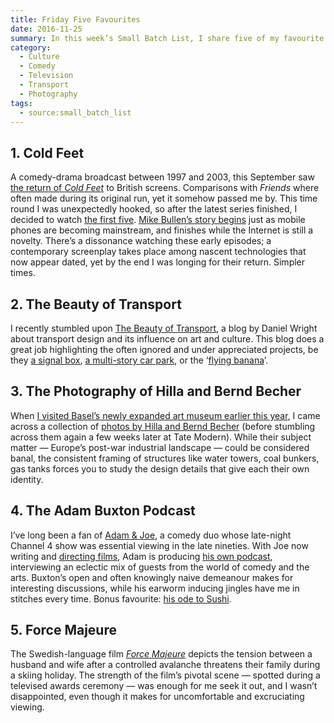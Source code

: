 ```yaml
---
title: Friday Five Favourites
date: 2016-11-25
summary: In this week’s Small Batch List, I share five of my favourite things.
category:
  - Culture
  - Comedy
  - Television
  - Transport
  - Photography
tags:
  - source:small_batch_list
---
```

## 1. Cold Feet

A comedy-drama broadcast between 1997 and 2003, this September saw [the return of <cite>Cold Feet</cite>][1] to British screens. Comparisons with <cite>Friends</cite> where often made during its original run, yet it somehow passed me by. This time round I was unexpectedly hooked, so after the latest series finished, I decided to watch [the first five][2]. [Mike Bullen’s story begins][3] just as mobile phones are becoming mainstream, and finishes while the Internet is still a novelty. There’s a dissonance watching these early episodes; a contemporary screenplay takes place among nascent technologies that now appear dated, yet by the end I was longing for their return. Simpler times.

## 2. The Beauty of Transport

I recently stumbled upon [The Beauty of Transport][4], a blog by Daniel Wright about transport design and its influence on art and culture. This blog does a great job highlighting the often ignored and under appreciated projects, be they [a signal box][5], [a multi-story car park][6], or the ‘[flying banana][7]’.

## 3. The Photography of Hilla and Bernd Becher

When [I visited Basel’s newly expanded art museum earlier this year][8], I came across a collection of [photos by Hilla and Bernd Becher][9] (before stumbling across them again a few weeks later at Tate Modern). While their subject matter — Europe’s post-war industrial landscape — could be considered banal, the consistent framing of structures like water towers, coal bunkers, gas tanks forces you to study the design details that give each their own identity.

## 4. The Adam Buxton Podcast

I’ve long been a fan of [Adam & Joe][10], a comedy duo whose late-night Channel 4 show was essential viewing in the late nineties. With Joe now writing and [directing films][11], Adam is producing [his own podcast][12], interviewing an eclectic mix of guests from the world of comedy and the arts. Buxton’s open and often knowingly naive demeanour makes for interesting discussions, while his earworm inducing jingles have me in stitches every time. Bonus favourite: [his ode to Sushi][13].

## 5. Force Majeure

The Swedish-language film [_Force Majeure_][14] depicts the tension between a husband and wife after a controlled avalanche threatens their family during a skiing holiday. The strength of the film’s pivotal scene — spotted during a televised awards ceremony — was enough for me seek it out, and I wasn’t disappointed, even though it makes for uncomfortable and excruciating viewing.

[1]: https://www.theguardian.com/tv-and-radio/2016/sep/04/cold-feet-return-itv-fay-ripley-john-thompson
[2]: https://itunes.apple.com/gb/tv-season/cold-feet-series-1-5/id1143542137
[3]: https://en.wikipedia.org/wiki/Pilot_(Cold_Feet)
[4]: https://thebeautyoftransport.wordpress.com
[5]: https://thebeautyoftransport.wordpress.com/2016/10/26/mad-as-a-box-of-tudor-furness-railway-signal-box-carnforth-lancashire-uk/
[6]: https://thebeautyoftransport.wordpress.com/2016/07/20/sparkling-diamonds-welbeck-street-multi-storey-car-park-london-uk/
[7]: https://thebeautyoftransport.wordpress.com/2016/06/01/flying-bananas-intercity-125-a-transport-icon/
[8]: https://paulrobertlloyd.com/2016/10/kunstmuseum_basel
[9]: http://www.tate.org.uk/art/artists/718
[10]: https://en.wikipedia.org/wiki/Adam_and_Joe
[11]: https://en.wikipedia.org/wiki/Attack_the_Block
[12]: https://www.acast.com/adambuxton
[13]: https://www.youtube.com/watch?v=K0aGcH7S7LQ
[14]: https://www.youtube.com/watch?v=fjjzVbTBF8o
